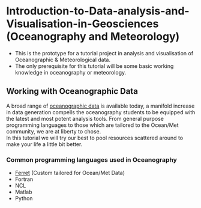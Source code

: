 # Introduction-to-Data-analysis-and-Visualisation-in-Geosciences (Oceanography and Meteorology)
* This is the prototype for a tutorial project in analysis and visualisation of Oceanographic &amp; Meteorological data.<br/>
* The only prerequisite for this tutorial will be some basic working knowledge in oceanography or meteorology.<br/>
## Working with Oceanographic Data
A broad range of [oceanographic data](http://www.cgd.ucar.edu/cas/tn404/text/tn404_7.html) is available today, a manifold increase in data generation compells the oceanography students to be equipped with the latest and most potent analysis tools. From general purpose programming languages to those which are tailored to the Ocean/Met community, we are at liberty to chose.<br/>
In this tutorial we will try our best to pool resources scattered around to make your life a little bit better.
### Common programming languages used in Oceanography
* [Ferret](https://ferret.pmel.noaa.gov/Ferret/) (Custom tailored for Ocean/Met Data)
* Fortran
* NCL
* Matlab
* Python
